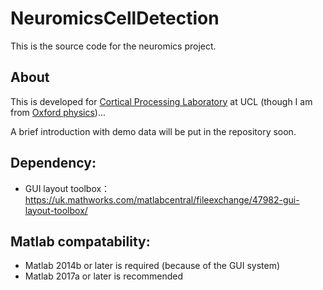 # NeuromicsCellDetection
This is the source code for the neuromics project. 
## About
This is developed for [Cortical Processing Laboratory](https://www.google.com) at UCL (though I am from [Oxford physics](https://www2.physics.ox.ac.uk/contacts/people/peng))... 

A brief introduction with demo data will be put in the repository soon.

## Dependency:
- GUI layout toolbox： 
https://uk.mathworks.com/matlabcentral/fileexchange/47982-gui-layout-toolbox/
## Matlab compatability:
- Matlab 2014b or later is required (because of the GUI system)
- Matlab 2017a or later is recommended
